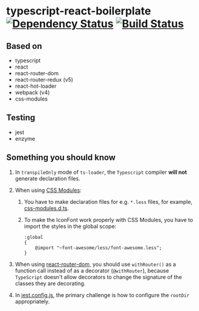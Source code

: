# typescript-react-boilerplate [![Dependency Status](https://david-dm.org/nonoroazoro/typescript-react-boilerplate.svg?style=flat-square)](https://david-dm.org/nonoroazoro/typescript-react-boilerplate) [![Build Status](https://travis-ci.org/nonoroazoro/typescript-react-boilerplate.svg?branch=master)](https://travis-ci.org/nonoroazoro/typescript-react-boilerplate)


## Based on

- typescript
- react
- react-router-dom
- react-router-redux (v5)
- react-hot-loader
- webpack (v4)
- css-modules


## Testing

- jest
- enzyme


## Something you should know

1. In `transpileOnly` mode of `ts-loader`, the `Typescript` compiler **will not** generate declaration files.

1. When using [CSS Modules](https://github.com/css-modules/css-modules):

    1. You have to make declaration files for e.g. `*.less` files, for example, [css-modules.d.ts](./src/typings/css-modules.d.ts).

    1. To make the IconFont work properly with CSS Modules, you have to import the styles in the global scope:

        ```less
        :global
        {
            @import "~font-awesome/less/font-awesome.less";
        }
        ```

1. When using [react-router-dom](https://github.com/ReactTraining/react-router/tree/master/packages/react-router-dom), you should use `withRouter()` as a function call instead of as a decorator (`@withRouter`), because `TypeScript` doesn't allow decorators to change the signature of the classes they are decorating.

1. In [jest.config.js](./scripts/jest/jest.config.js), the primary challenge is how to configure the `rootDir` appropriately.
